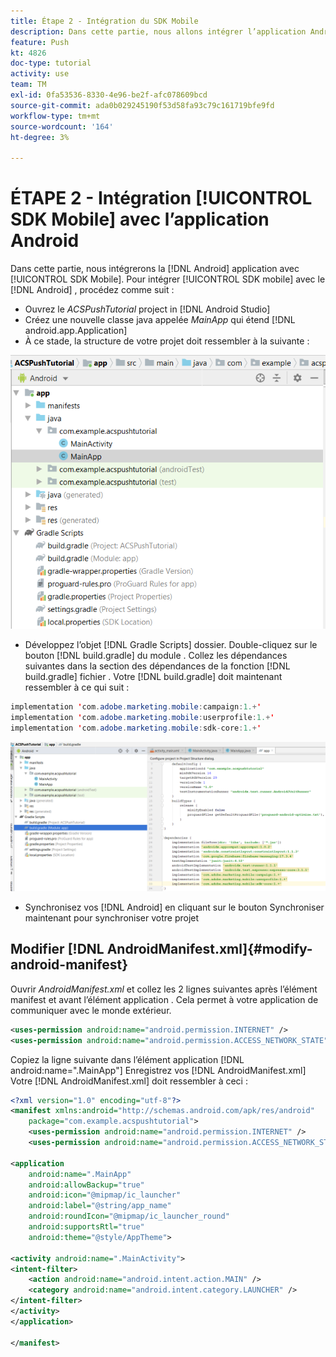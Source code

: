 ```yaml
---
title: Étape 2 - Intégration du SDK Mobile
description: Dans cette partie, nous allons intégrer l’application Android au SDK Mobile. Pour intégrer le SDK mobile à l’application Android
feature: Push
kt: 4826
doc-type: tutorial
activity: use
team: TM
exl-id: 0fa53536-8330-4e96-be2f-afc078609bcd
source-git-commit: ada0b029245190f53d58fa93c79c161719bfe9fd
workflow-type: tm+mt
source-wordcount: '164'
ht-degree: 3%

---
```


# ÉTAPE 2 - Intégration [!UICONTROL SDK Mobile] avec l’application Android

Dans cette partie, nous intégrerons la [!DNL Android] application avec [!UICONTROL SDK Mobile]. Pour intégrer [!UICONTROL SDK mobile] avec le [!DNL Android] , procédez comme suit :

* Ouvrez le *ACSPushTutorial* project in [!DNL Android Studio]
* Créez une nouvelle classe java appelée *MainApp* qui étend [!DNL android.app.Application]
* À ce stade, la structure de votre projet doit ressembler à la suivante :

![main-app](assets/android-main-app.PNG)

* Développez l’objet [!DNL Gradle Scripts] dossier. Double-cliquez sur le bouton [!DNL build.gradle] du module . Collez les dépendances suivantes dans la section des dépendances de la fonction [!DNL build.gradle] fichier . Votre [!DNL build.gradle] doit maintenant ressembler à ce qui suit :

<!--
Removed `{.line-numbers}` below
-->

```java
implementation 'com.adobe.marketing.mobile:campaign:1.+'
implementation 'com.adobe.marketing.mobile:userprofile:1.+'
implementation 'com.adobe.marketing.mobile:sdk-core:1.+'
```

![module-gradle](assets/module-build-gradle.PNG)

* Synchronisez vos [!DNL Android] en cliquant sur le bouton Synchroniser maintenant pour synchroniser votre projet

## Modifier [!DNL AndroidManifest.xml]{#modify-android-manifest}

Ouvrir *AndroidManifest.xml* et collez les 2 lignes suivantes après l’élément manifest et avant l’élément application . Cela permet à votre application de communiquer avec le monde extérieur.

<!--
Removed `{.line-numbers}` below
-->

```xml
<uses-permission android:name="android.permission.INTERNET" />
<uses-permission android:name="android.permission.ACCESS_NETWORK_STATE" />
```

Copiez la ligne suivante dans l’élément application
[!DNL android:name=".MainApp"]
Enregistrez vos [!DNL AndroidManifest.xml]
Votre [!DNL AndroidManifest.xml] doit ressembler à ceci :

<!--
Removed `{.line-numbers}` below
-->

```xml
<?xml version="1.0" encoding="utf-8"?>
<manifest xmlns:android="http://schemas.android.com/apk/res/android"
    package="com.example.acspushtutorial">
    <uses-permission android:name="android.permission.INTERNET" />
    <uses-permission android:name="android.permission.ACCESS_NETWORK_STATE" />

<application
    android:name=".MainApp"
    android:allowBackup="true"
    android:icon="@mipmap/ic_launcher"
    android:label="@string/app_name"
    android:roundIcon="@mipmap/ic_launcher_round"
    android:supportsRtl="true"
    android:theme="@style/AppTheme">

<activity android:name=".MainActivity">
<intent-filter>
    <action android:name="android.intent.action.MAIN" />
    <category android:name="android.intent.category.LAUNCHER" />
</intent-filter>
</activity>
</application>

</manifest>
```
